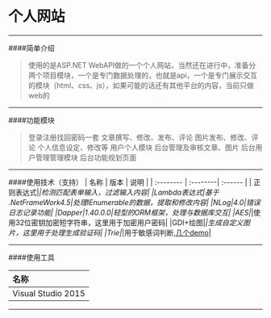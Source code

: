 个人网站
========
----
####简单介绍
>使用的是ASP.NET WebAPI做的一个个人网站，当然还在进行中，准备分两个项目模块，一个是专门数据处理的，也就是api，一个是专门展示交互的模块（html、css、js），如果可能的话还有其他平台的内容，当前只做web的



-----------
####功能模块

>登录注册找回密码一套
>文章撰写、修改、发布、评论
>图片发布、修改、评论
>个人信息设定、修改等
>用户个人模块
>后台管理及审核文章、图片
>后台用户管理管理模块
>后台功能规划页面


--------
####使用技术（支持）
| 名称     |  版本   |   说明  |
| :-------- | :--------| :------ |
| 正则表达式|*|检测匹配表单输入，过滤输入内容|
|Lambda表达式|基于 .NetFrameWork4.5|处理IEnumerable的数据，提取和修改内容|
|NLog|4.0|错误日志记录功能|
|Dapper|1.40.0.0|轻型的ORM框架，处理与数据库交互|
|AES|*|使用32位密钥加密短字符串，这里用于加密用户密码|
|GDI+绘图|*|生成自定义图片，这里用于处理生成验证码|
|Trie|*|用于敏感词判断,[几个demo](http://git.oschina.net/neclodiver/TestEleven)|


------
####使用工具

|名称|
|:----|
|Visual Studio 2015|


------


